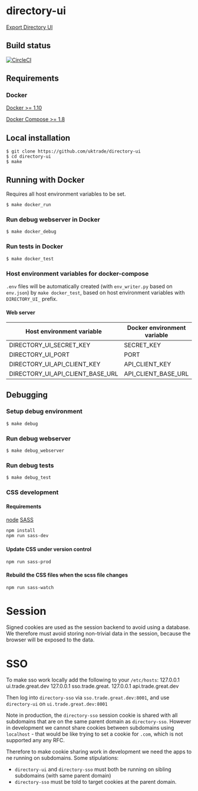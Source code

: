 # directory-ui
[Export Directory UI](https://www.directory.exportingisgreat.gov.uk/)

## Build status

[![CircleCI](https://circleci.com/gh/uktrade/directory-ui/tree/master.svg?style=svg)](https://circleci.com/gh/uktrade/directory-ui/tree/master)

## Requirements

### Docker
[Docker >= 1.10](https://docs.docker.com/engine/installation/)

[Docker Compose >= 1.8](https://docs.docker.com/compose/install/)


## Local installation

    $ git clone https://github.com/uktrade/directory-ui
    $ cd directory-ui
    $ make

## Running with Docker
Requires all host environment variables to be set.

    $ make docker_run

### Run debug webserver in Docker

    $ make docker_debug

### Run tests in Docker

    $ make docker_test

### Host environment variables for docker-compose
``.env`` files will be automatically created (with ``env_writer.py`` based on ``env.json``) by ``make docker_test``, based on host environment variables with ``DIRECTORY_UI_`` prefix.

#### Web server
| Host environment variable | Docker environment variable  |
| ------------- | ------------- |
| DIRECTORY_UI_SECRET_KEY | SECRET_KEY |
| DIRECTORY_UI_PORT | PORT |
| DIRECTORY_UI_API_CLIENT_KEY | API_CLIENT_KEY |
| DIRECTORY_UI_API_CLIENT_BASE_URL | API_CLIENT_BASE_URL |

## Debugging

### Setup debug environment
    
    $ make debug

### Run debug webserver

    $ make debug_webserver

### Run debug tests

    $ make debug_test

### CSS development

#### Requirements
[node](https://nodejs.org/en/download/)
[SASS](http://sass-lang.com/)

```bash
npm install
npm run sass-dev
```

#### Update CSS under version control

```bash
npm run sass-prod
```

#### Rebuild the CSS files when the scss file changes

```bash
npm run sass-watch
```

# Session

Signed cookies are used as the session backend to avoid using a database. We therefore must avoid storing non-trivial data in the session, because the browser will be exposed to the data.


# SSO
To make sso work locally add the following to your `/etc/hosts`:
127.0.0.1 ui.trade.great.dev
127.0.0.1 sso.trade.great.
127.0.0.1 api.trade.great.dev

Then log into `directory-sso` via `sso.trade.great.dev:8001`, and use `directory-ui` on `ui.trade.great.dev:8001`

Note in production, the `directory-sso` session cookie is shared with all subdomains that are on the same parent domain as `directory-sso`. However in development we cannot share cookies between subdomains using `localhost` - that would be like trying to set a cookie for `.com`, which is not supported any any RFC.

Therefore to make cookie sharing work in development we need the apps to ne running on subdomains. Some stipulations:
 - `directory-ui` and `directory-sso` must both be running on sibling subdomains (with same parent domain)
 - `directory-sso` must be told to target cookies at the parent domain.

